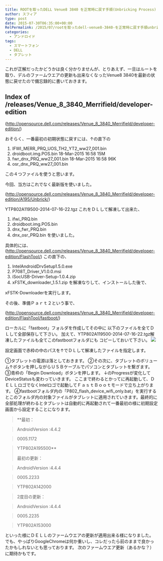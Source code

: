 ```yaml
---
title: ROOTを取ったDELL Venue8 3840 を正常時に戻す手順(Unbricking Process)
author: スフィア
type: post
date: 2015-07-30T06:35:00+00:00
RelPermalink: /2015/07/rootを取ったdell-venue8-3840-を正常時に戻す手順unbricking
categories:
  - アンドロイド
tags:
  - スマートフォン
  - DELL
  - タブレット
---
```

これが正解だったかどうかは良く分かりませんが、とりあえず、一旦はルートを取り、デルのファームウエアの更新も出来なくなったVenue8 3840を最新の状態に戻せたので備忘録的に書いておきます。

## Index of /releases/Venue\_8\_3840_Merrifield/developer-edition


(http://opensource.dell.com/releases/Venue_8_3840_Merrifield/developer-edition/)

おそらく、一番最初の初期状態に戻すには、↑の直下の

1. IFWI_MERR_PRQ_UOS_TH2_YT2_ww27_001.bin
1. droidboot.img.POS.bin 18-Mar-2015 16:58 15M
1. fwr_dnx_PRQ_ww27_001.bin 18-Mar-2015 16:58 96K
1. osr_dnx_PRQ_ww27_001.bin

この４つファイルを使うと思います。


今回、当方はこれでなく最新版を使いました。

(http://opensource.dell.com/releases/Venue_8_3840_Merrifield/developer-edition/A195/Unbrick/)


YTP802A119500-2014-07-16-22.tgz
これをＤＬして解凍して出来た、

1. ifwi_PRQ.bin
1. droidboot.img.POS.bin
1. dnx_fwr_PRQ.bin
1. dnx_osr_PRQ.bin
を使いました。


具体的には、
(http://opensource.dell.com/releases/Venue_8_3840_Merrifield/developer-edition/FlashTool/)
この直下の、
1. IntelAndroidDrvSetup1.5.0.exe
1. P708T_Driver_V1.0.0.msi
1. iSocUSB-Driver-Setup-1.0.4.zip
1. xFSTK_downloader_1.5.1.zip
を解凍なりして、インストールした後で、

xFSTK-Downloaderを実行します。

その後、準備Ｐａｒｔ２という事で、

(http://opensource.dell.com/releases/Venue_8_3840_Merrifield/developer-edition/FlashTool/fastboot/)

ローカルに「fastboot」フォルダを作成してその中に
以下のファイルを全てＤＬして全部保存して下さい。
加えて、YTP802A119500-2014-07-16-22.tgz解凍したファイルも全てこのfastbootフォルダにも
コピーしておいて下さい。
![](http://sumaho.tk/wp-content/uploads/2015/07/dell_restore01.jpg)

設定画面で赤枠の中のパスを↑でＤＬして解凍したファイルを指定します。


①タブレットの電源は落としておきます。
②その次に、タブレットのボリューム↑ボタンを押しながらＵＳＢケーブルでパソコンとタブレットを繋ぎます。
➂青枠の「Begin Download」ボタンを押します。
  ↓のProgressが変化してDeviceStatusも変わっていきます。
  ここまで終わるとかってに再起動して、ＤＥＬＬロゴでなくIntelロゴで起動してＦａｓｔＢｏｏｔモードで立ち上がります。
➃fastbootフォルダ内の「P802_flash_device_wifi_only.bat」を実行するとこのフォルダ内の対象ファイルがタブレットに適用されていきます。最終的に全部処理が終わるとタブレットは自動的に再起動されて一番最初の様に初期設定画面から設定することになります。


> **最初：
  
> AndroidVersion :4.4.2
  
> 0005.1172
  
> YTP802A195500**
> 
> 最初の更新：
  
> AndroidVersion :4.4.4
  
> 0005.2233
  
> YTP802A142000
  
> 2度目の更新：
  
> AndroidVersion :4.4.4
  
> 0005.2235
  
> YTP802A153000


といった様にＤＥＬＬのファームウエアの更新が適用出来る様になりました。
でも、やっぱりGoogleChromeは何か重いし、コレだったら前のままで良かったかもしれないとも思っております。
 次のファームウエア更新（あるかな？）に期待かもです。
